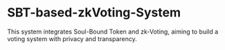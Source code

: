 # SBT-based-zkVoting-System
This system integrates Soul-Bound Token and zk-Voting, aiming to build a voting system with privacy and transparency.
